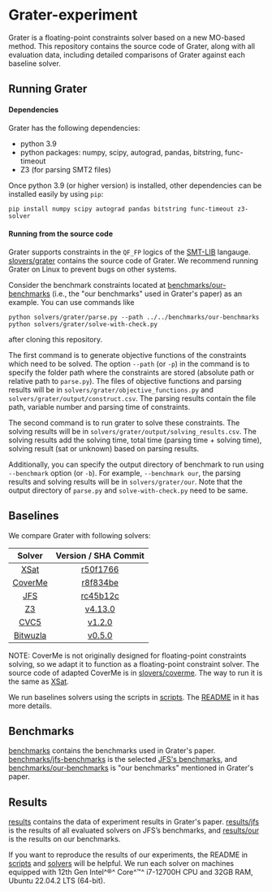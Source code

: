 # Grater-experiment

Grater is a floating-point constraints solver based on a new MO-based method. This repository contains the source code of Grater, along with all evaluation data, including detailed comparisons of Grater against each baseline solver.



## Running Grater

#### Dependencies

Grater has the following dependencies:

- python 3.9
- python packages: numpy, scipy, autograd, pandas, bitstring, func-timeout
- Z3 (for parsing SMT2 files)

Once python 3.9 (or higher version) is installed, other dependencies can be installed easily by using `pip`: 

```
pip install numpy scipy autograd pandas bitstring func-timeout z3-solver
```

#### Running from the source code

Grater supports constraints in the `QF_FP` logics of the [SMT-LIB](https://smt-lib.org/) langauge. [slovers/grater](https://github.com/grater-exp/grater-experiment/tree/master/solvers/grater) contains the source code of Grater. We recommend running Grater on Linux to prevent bugs on other systems.

Consider the benchmark constraints located at [benchmarks/our-benchmarks](https://github.com/grater-exp/grater-experiment/tree/master/benchmarks/our-benchmarks) (i.e., the "our benchmarks" used in Grater's paper) as an example. You can use commands like

```
python solvers/grater/parse.py --path ../../benchmarks/our-benchmarks
python solvers/grater/solve-with-check.py
```

after cloning this repository. 

The first command is to generate objective functions of the constraints which need to be solved. The option `--path` (or `-p`) in the command is to specify the folder path where the constraints are stored (absolute path or relative path to `parse.py`). The files of objective functions and parsing results will be in `solvers/grater/objective_functions.py` and `solvers/grater/output/construct.csv`. The parsing results contain the file path, variable number and parsing time of constraints.

The second command is to run grater to solve these constraints. The solving results will be in `solvers/grater/output/solving_results.csv`. The solving results add the solving time, total time (parsing time + solving time), solving result (sat or unknown) based on parsing results.

Additionally, you can specify the output directory of benchmark to run using `--benchmark` option (or `-b`). For example, `--benchmark our`, the parsing results and solving results will be in `solvers/grater/our`. Note that the output directory of `parse.py` and `solve-with-check.py` need to be same.



## Baselines

We compare Grater with following solvers:

|                      Solver                      |                     Version / SHA Commit                     |
| :----------------------------------------------: | :----------------------------------------------------------: |
|    [XSat](https://github.com/zhoulaifu/xsat)     | [r50f1766](https://github.com/zhoulaifu/xsat/commit/50f1766890b0a5c92aacd86491f5fc94a0ba574d) |
| [CoverMe](https://github.com/zhoulaifu/coverme/) | [r8f834be](https://github.com/zhoulaifu/coverme/commit/8f834be367fd19dbe75c17f3d3efc773f2eabc73) |
|    [JFS](https://github.com/mc-imperial/jfs)     | [rc45b12c](https://github.com/mc-imperial/jfs/commit/c45b12c5383e0242099b645cac4376fb0216a60d) |
|       [Z3](https://github.com/Z3Prover/z3)       | [v4.13.0](https://github.com/Z3Prover/z3/releases/tag/z3-4.13.0) |
|       [CVC5](https://github.com/cvc5/cvc5)       | [v1.2.0](https://github.com/cvc5/cvc5/releases/tag/cvc5-1.2.0) |
| [Bitwuzla](https://github.com/bitwuzla/bitwuzla) | [v0.5.0](https://github.com/bitwuzla/bitwuzla/releases/tag/0.5.0) |

NOTE: CoverMe is not originally designed for floating-point constraints solving, so we adapt it to function as a floating-point constraint solver. The source code of adapted CoverMe is in [slovers/coverme](https://github.com/grater-exp/grater-experiment/tree/master/solvers/coverme). The way to run it is the same as [XSat](https://github.com/zhoulaifu/xsat).

We run baselines solvers using the scripts in [scripts](https://github.com/grater-exp/grater-experiment/tree/master/scripts). The [README](https://github.com/grater-exp/grater-experiment/tree/master/scripts#scripts) in it has more details.



## Benchmarks

[benchmarks](https://github.com/grater-exp/grater-experiment/tree/master/benchmarks) contains the benchmarks used in Grater's paper. [benchmarks/jfs-benchmarks](https://github.com/grater-exp/grater-experiment/tree/master/benchmarks/jfs-benchmarks) is the selected [JFS's benchmarks](https://github.com/mc-imperial/jfs-fse-2019-artifact/tree/master/data/benchmarks/3-stratified-random-sampling/benchmarks/QF_FP), and [benchmarks/our-benchmarks](https://github.com/grater-exp/grater-experiment/tree/master/benchmarks/our-benchmarks) is "our benchmarks" mentioned in Grater's paper. 



## Results

[results](https://github.com/grater-exp/grater-experiment/tree/master/results) contains the data of experiment results in Grater's paper. [results/jfs](https://github.com/grater-exp/grater-experiment/tree/master/results/jfs) is the results of all evaluated solvers on JFS’s benchmarks, and [results/our](https://github.com/grater-exp/grater-experiment/tree/master/results/our) is the results on our benchmarks.

If you want to reproduce the results of our experiments, the README in [scripts]((https://github.com/grater-exp/grater-experiment/tree/master/scripts#scripts)) and [solvers](https://github.com/grater-exp/grater-experiment/tree/master/solvers#running-grater) will be helpful. We run each solver on machines equipped with 12th Gen Intel^®^ Core^™^ i7-12700H CPU and 32GB RAM, Ubuntu 22.04.2 LTS (64-bit).

